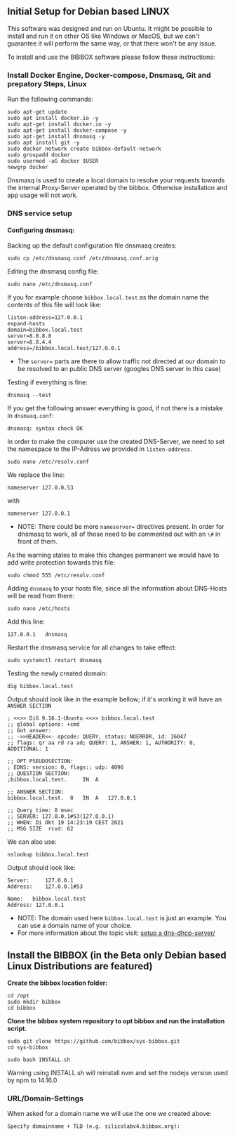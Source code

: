 ## Initial Setup for Debian based LINUX

This software was designed and run on Ubuntu. It might be possible to install and run it on other OS like Windows or MacOS, but we can't guarantee it will perform the same way, or that there won't be any issue.<br>

To install and use the BIBBOX software please follow these instructions:

### Install Docker Engine, Docker-compose, Dnsmasq, Git and prepatory Steps, Linux

Run the following commands:
```
sudo apt-get update
sudo apt install docker.io -y
sudo apt-get install docker.io -y
sudo apt-get install docker-compose -y
sudo apt-get install dnsmasq -y
sudo apt install git -y
sudo docker network create bibbox-default-network
sudo groupadd docker
sudo usermod -aG docker $USER
newgrp docker
```
Dnsmasq is used to create a local domain to resolve your requests towards the internal Proxy-Server operated by the bibbox. Otherwise installation and app usage will not work.

### DNS service setup

#### Configuring dnsmasq:<br>
Backing up the default configuration file dnsmasq creates:
```
sudo cp /etc/dnsmasq.conf /etc/dnsmasq.conf.orig
```
Editing the dnsmasq config file:
```
sudo nano /etc/dnsmasq.conf
```
If you for example choose `bibbox.local.test` as the domain name the contents of this file will look like:

```
listen-address=127.0.0.1
expand-hosts
domain=bibbox.local.test
server=8.8.8.8
server=8.8.4.4
address=/bibbox.local.test/127.0.0.1
```

* The `server=` parts are there to allow traffic not directed at our domain to be resolved to an public DNS server (googles DNS server in this case)
  
Testing if everything is fine:<br>
```
dnsmasq --test
```

If you get the following answer everything is good, if not there is a mistake in `dnsmasq.conf`:<br>  

`dnsmasq: syntax check OK`

In order to make the computer use the created DNS-Server, we need to set the namespace to the IP-Adress we provided in `listen-address`.<br> 
```
sudo nano /etc/resolv.conf
```
We replace the line:<br>
```
nameserver 127.0.0.53
```
with
```
nameserver 127.0.0.1
```
* NOTE: There could be more `nameserver=` directives present. In order for dnsmasq to work, all of those need to be commented out with an `\#` in front of them.

As the warning states to make this changes permanent we would have to add write protection towards this file:<br>
```
sudo chmod 555 /etc/resolv.conf
```

Adding `dnsmasq` to your hosts file, since all the information about DNS-Hosts will be read from there:<br>
```
sudo nano /etc/hosts
```

Add this line: <br> 
```
127.0.0.1	dnsmasq
```

Restart the dnsmasq service for all changes to take effect:
```
sudo systemctl restart dnsmasq
```

Testing the newly created domain:
```
dig bibbox.local.test
```
Output should look like in the example bellow; if it's working it will have an `ANSWER SECTION`

```
; <<>> DiG 9.16.1-Ubuntu <<>> bibbox.local.test
;; global options: +cmd
;; Got answer:
;; ->>HEADER<<- opcode: QUERY, status: NOERROR, id: 36047
;; flags: qr aa rd ra ad; QUERY: 1, ANSWER: 1, AUTHORITY: 0, ADDITIONAL: 1

;; OPT PSEUDOSECTION:
; EDNS: version: 0, flags:; udp: 4096
;; QUESTION SECTION:
;bibbox.local.test.		IN	A

;; ANSWER SECTION:
bibbox.local.test.	0	IN	A	127.0.0.1

;; Query time: 0 msec
;; SERVER: 127.0.0.1#53(127.0.0.1)
;; WHEN: Di Okt 19 14:23:19 CEST 2021
;; MSG SIZE  rcvd: 62
```

We can also use:
```
nslookup bibbox.local.test
```
Output should look like:
```
Server:		127.0.0.1
Address:	127.0.0.1#53

Name:	bibbox.local.test
Address: 127.0.0.1
```

* NOTE: The domain used here `bibbox.local.test` is just an example. You can use a domain name of your choice.
* For more information about the topic visit: <a href="https://www.tecmint.com/setup-a-dns-dhcp-server-using-dnsmasq-on-centos-rhel/" target="_blank">setup a dns-dhcp-server/</a>

## Install the BIBBOX (in the Beta only Debian based Linux Distributions are featured)

**Create the bibbox location folder:**
```
cd /opt
sudo mkdir bibbox
cd bibbox
```
**Clone the bibbox system repository to opt bibbox and run the installation script.**
```
sudo git clone https://github.com/bibbox/sys-bibbox.git
cd sys-bibbox
```
```
sudo bash INSTALL.sh
```

Warning using INSTALL.sh will reinstall nvm and set the nodejs version used by npm to 14.16.0

### URL/Domain-Settings

When asked for a domain name we will use the one we created above: <br>
```
Specify domainname + TLD (e.g. silicolabv4.bibbox.org):
```

